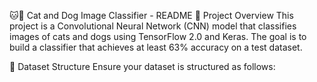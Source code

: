 🐱🐶 Cat and Dog Image Classifier - README
📌 Project Overview
This project is a Convolutional Neural Network (CNN) model that classifies images of cats and dogs using TensorFlow 2.0 and Keras. The goal is to build a classifier that achieves at least 63% accuracy on a test dataset.



📂 Dataset Structure
Ensure your dataset is structured as follows:

